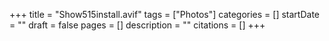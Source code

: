 +++
title = "Show515install.avif"
tags = ["Photos"]
categories = []
startDate = ""
draft = false
pages = []
description = ""
citations = []
+++
